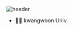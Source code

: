 ![header](https://capsule-render.vercel.app/api?type=wave&color=auto&height=300&section=header&text=Happy%20developer&fontSize=90)

- 👨‍🎓  kwangwoon Univ
<!--
**mj950425/mj950425** is a ✨ _special_ ✨ repository because its `README.md` (this file) appears on your GitHub profile.

Here are some ideas to get you started:
- 👨‍🎓
- 🔭 I’m currently working on ...
- 🌱 I’m currently learning ...
- 👯 I’m looking to collaborate on ...
- 🤔 I’m looking for help with ...
- 💬 Ask me about ...
- 📫 How to reach me: ...
- 😄 Pronouns: ...
- ⚡ Fun fact: ...
-->
